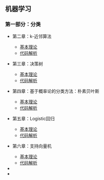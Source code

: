 ## 机器学习

###  第一部分：分类

- 第二章：k-近邻算法
    - [基本理论](https://github.com/TonyJent/myMachineLearning/blob/master/docs/02_k-%E8%BF%91%E9%82%BB%E7%AE%97%E6%B3%95.md)
    - [代码解析](https://github.com/TonyJent/myMachineLearning/tree/master/02_kNN)
- 第三章：决策树

    - [基本理论](https://github.com/TonyJent/myMachineLearning/blob/master/docs/03_%E5%86%B3%E7%AD%96%E6%A0%91.md)
    - [代码解析](https://github.com/TonyJent/myMachineLearning/tree/master/03_DecisionTree)
- 第四章：基于概率论的分类方法：朴素贝叶斯
    - [基本理论](https://github.com/TonyJent/myMachineLearning/blob/master/docs/04_%E5%9F%BA%E4%BA%8E%E6%A6%82%E7%8E%87%E8%AE%BA%E7%9A%84%E5%88%86%E7%B1%BB%E6%96%B9%E6%B3%95%E6%9C%B4%E7%B4%A0%E8%B4%9D%E5%8F%B6%E6%96%AF.md)
    - [代码解析](https://github.com/TonyJent/myMachineLearning/tree/master/04_NaiveBayes)
- 第五章：Logistic回归
    - [基本理论](https://github.com/TonyJent/myMachineLearning/blob/master/docs/05_Logistic%E5%9B%9E%E5%BD%92.md)
    - [代码解析](https://github.com/TonyJent/myMachineLearning/tree/master/05_LogisticRegression)
- 第六章：支持向量机
    - [基本理论](https://github.com/TonyJent/myMachineLearning/blob/master/docs/06_%E6%94%AF%E6%8C%81%E5%90%91%E9%87%8F%E6%9C%BA.md)
    - [代码解析](https://github.com/TonyJent/myMachineLearning/tree/master/06_SVM)





- 

- 

  ​    

  ​    

  ​    

  ​    





